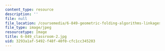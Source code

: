 ```yaml
---
content_type: resource
description: ''
file: null
file_location: /coursemedia/6-849-geometric-folding-algorithms-linkages-origami-polyhedra-fall-2012/3293a1af5492f48f40f0cfc1cc345203_6-849_classroom-2.jpg
file_type: image/jpeg
resourcetype: Image
title: 6-849_classroom-2.jpg
uid: 3293a1af-5492-f48f-40f0-cfc1cc345203
---
```

